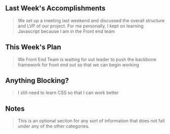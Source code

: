 ## Last Week's Accomplishments

> We set up a meeting last weekend and discussed the overall structure and LVP of our project. For me personally,
I kept on learning Javascript because I am in the Front end team


## This Week's Plan

> We Front End Team is waiting for out leader to push the backbone framework for front end out so that we can begin working

## Anything Blocking?

> I still need to learn CSS so that I can work better

## Notes

> This is an optional section for any sort of information that does not fall under any of the other categories.
